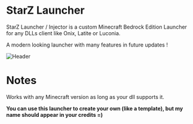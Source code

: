 # StarZ Launcher
StarZ Launcher / Injector is a custom Minecraft Bedrock Edition Launcher for any DLLs client like Onix, Latite or Luconia.

A modern looking launcher with many features in future updates !

![Header](https://cdn.discordapp.com/attachments/1072331008613044274/1083505611406327879/StarZ.png)

# Notes
Works with any Minecraft version as long as your dll supports it.

**You can use this launcher to create your own (like a template), but my name should appear in your credits =)**



